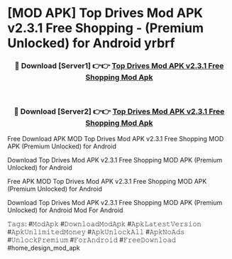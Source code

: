 # [MOD APK] Top Drives Mod APK v2.3.1 Free Shopping - (Premium Unlocked) for Android yrbrf



<div align="center">
<h3>🔴 Download [Server1] 👉👉 <a href="https://momento.my/?title=Top_Drives_Mod_APK_v2.3.1_Free_Shopping">Top Drives Mod APK v2.3.1 Free Shopping Mod Apk</a></h3><br>

<h3>🔴 Download [Server2] 👉👉 <a href="https://momento.my/?title=Top_Drives_Mod_APK_v2.3.1_Free_Shopping">Top Drives Mod APK v2.3.1 Free Shopping Mod Apk</a></h3>
</div>



Free Download APK MOD Top Drives Mod APK v2.3.1 Free Shopping MOD APK (Premium Unlocked) for Android

Download Top Drives Mod APK v2.3.1 Free Shopping MOD APK (Premium Unlocked) for Android

Free APK MOD Top Drives Mod APK v2.3.1 Free Shopping MOD APK (Premium Unlocked) for Android

Download Top Drives Mod APK v2.3.1 Free Shopping MOD APK (Premium Unlocked) for Android Mod For Android

𝚃𝚊𝚐𝚜: #𝙼𝚘𝚍𝙰𝚙𝚔 #𝙳𝚘𝚠𝚗𝚕𝚘𝚊𝚍𝙼𝚘𝚍𝙰𝚙𝚔 #𝙰𝚙𝚔𝙻𝚊𝚝𝚎𝚜𝚝𝚅𝚎𝚛𝚜𝚒𝚘𝚗 #𝙰𝚙𝚔𝚄𝚗𝚕𝚒𝚖𝚒𝚝𝚎𝚍𝙼𝚘𝚗𝚎𝚢 #𝙰𝚙𝚔𝚄𝚗𝚕𝚘𝚌𝚔𝙰𝚕𝚕 #𝙰𝚙𝚔𝙽𝚘𝙰𝚍𝚜 #𝚄𝚗𝚕𝚘𝚌𝚔𝙿𝚛𝚎𝚖𝚒𝚞𝚖 #𝙵𝚘𝚛𝙰𝚗𝚍𝚛𝚘𝚒𝚍 #𝙵𝚛𝚎𝚎𝙳𝚘𝚠𝚗𝚕𝚘𝚊𝚍 #home_design_mod_apk
